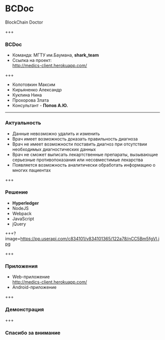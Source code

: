 # BCDoc 

BlockChain Doctor

+++

### BCDoc

- Команда: МГТУ им.Баумана, **shark_team**
- Ссылка нa проект: <br> http://medics-client.herokuapp.com/

+++

- Колотовкин Максим
- Кирьяненко Александр
- Куклина Нина
- Прохорова Злата
- Консультант - **Попов А.Ю.**

---

### Актуальность

- Данные невозможно удалить и изменить
- Врач имеет возможность доказать правильность диагноза
- Врач не имеет возможности поставить диагноз при отсутствии необходимых диагностических данных
- Врач не сможет выписать лекартственные препараты, вызывающие серьезные противопоказания или несовместимые лекарства
- Появляется возможность аналитически обработать информацию о многих пациентах

+++

### Решение

- **Hyperledger**
- NodeJS
- Webpack
- JavaScript
- jQuery

+++?image=https://pp.userapi.com/c834101/v834101365/122a78/nCC5Bm5fgVI.jpg

+++

### Приложения

- Web-приложение <br> http://medics-client.herokuapp.com/
- Android-приложение

+++

### Демонстрация

+++

### Спасибо за внимание

